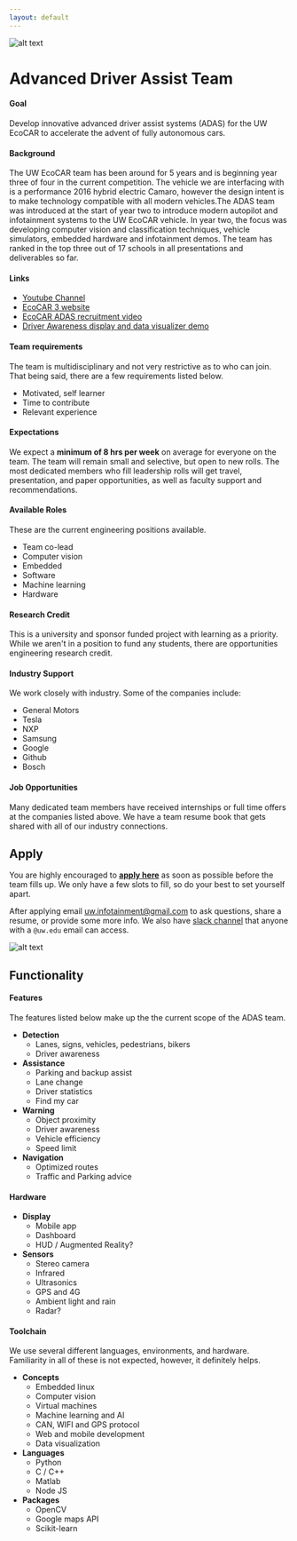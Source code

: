 ```yaml
---
layout: default
---
```


![alt text](https://github.com/jake-g/adas-site/raw/gh-pages/_images/banner.png)

# Advanced Driver Assist Team


#### Goal
Develop innovative advanced driver assist systems (ADAS) for the UW EcoCAR to accelerate the advent of fully autonomous cars.

#### Background
The UW EcoCAR team has been around for 5 years and is beginning year three of four in the current competition. The vehicle we are interfacing with is a performance 2016 hybrid electric Camaro, however the design intent is to make technology compatible with all modern vehicles.The ADAS team was introduced at the start of year two to introduce modern autopilot and infotainment systems to the UW EcoCAR vehicle. In year two, the focus was developing computer vision and classification techniques, vehicle simulators, embedded hardware and infotainment demos. The team has ranked in the top three out of 17 schools in all presentations and deliverables so far.

#### Links
* <a href="https://www.youtube.com/playlist?list=PLWptjpDqazOymOtZTLaiW0OCP8Qe2uAKr" target="_blank"> Youtube Channel</a>
* <a href="http://ecocar3.org/" target="_blank">EcoCAR 3 website</a>
* <a href="https://youtu.be/vmW95YzeKEM" target="_blank">EcoCAR ADAS recruitment video</a>
* <a href="http://uwecocar.github.io/UW-Infotainment/" target="_blank"> Driver Awareness display and data visualizer demo</a>

#### Team requirements
The team is multidisciplinary and not very restrictive as to who can join. That being said, there are a few requirements listed below.

  * Motivated, self learner
  * Time to contribute
  * Relevant experience

#### Expectations
We expect a __minimum of 8 hrs per week__ on average for everyone on the team. The team will remain small and selective, but open to new rolls. The most dedicated members who fill leadership rolls will get travel, presentation, and paper opportunities, as well as faculty support and recommendations.

#### Available Roles
These are the current engineering positions available.

* Team co-lead
* Computer vision
* Embedded
* Software
* Machine learning
* Hardware

#### Research Credit
This is a university and sponsor funded project with learning as a priority. While we aren't in a position to fund any students, there are opportunities engineering research credit.

#### Industry Support
We work closely with industry. Some of the companies include:

* General Motors
* Tesla
* NXP
* Samsung
* Google
* Github
* Bosch

#### Job Opportunities
Many dedicated team members have received internships or full time offers at the companies listed above. We have a team resume book that gets shared with all of our industry connections.

## Apply
You are highly encouraged to __[apply here](https://goo.gl/forms/tYbrCl09F1NvdamY2)__ as soon as possible before the team fills up. We only have a few slots to fill, so do your best to set yourself apart.

After applying email <uw.infotainment@gmail.com> to ask questions, share a resume, or provide some more info. We also have [slack channel](https://uwadas.slack.com) that anyone with a `@uw.edu` email can access.


![alt text](https://github.com/jake-g/adas-site/raw/gh-pages/_images/camaro.jpg)

## Functionality
#### Features
The features listed below make up the the current scope of the ADAS team.

* **Detection**
  * Lanes, signs, vehicles, pedestrians, bikers
  * Driver awareness
* **Assistance**
  * Parking and backup assist
  * Lane change
  * Driver statistics
  * Find my car
* **Warning**
  * Object proximity
  * Driver awareness
  * Vehicle efficiency
  * Speed limit
* **Navigation**
  * Optimized routes
  * Traffic and Parking advice

#### Hardware
* **Display**
  * Mobile app
  * Dashboard
  * HUD / Augmented Reality?
* **Sensors**
  * Stereo camera
  * Infrared
  * Ultrasonics
  * GPS and 4G
  * Ambient light and rain
  * Radar?

#### Toolchain
We use several different languages, environments, and hardware. Familiarity in all of these is not expected, however, it definitely helps.

* **Concepts**
  * Embedded linux
  * Computer vision
  * Virtual machines
  * Machine learning and AI
  * CAN, WIFI and GPS protocol
  * Web and mobile development
  * Data visualization
* **Languages**
  * Python
  * C / C++
  * Matlab
  * Node JS
* **Packages**
  * OpenCV
  * Google maps API
  * Scikit-learn

